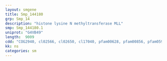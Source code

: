 ```yaml
---
layout: smgene
title: Smp_144180
grp: Smp_14
description: "histone lysine N methyltransferase MLL"
smp: Smp_144180.1
uniprot: "G4VB49"
length:  9009
cdd: "COG2940, cl02566, cl02650, cl17040, pfam00628, pfam00856, pfam05964, pfam13771, smart00249, smart00317"
kk: ns
categories: sm
---
```

